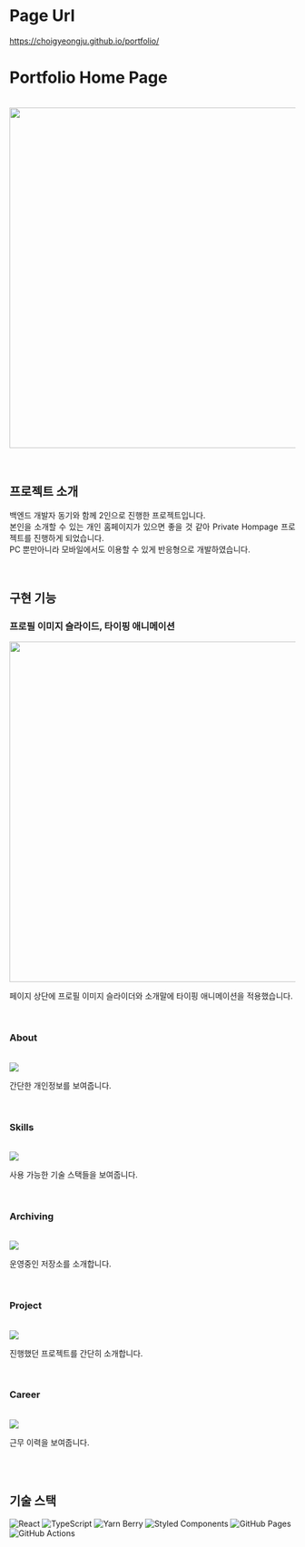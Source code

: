 # Page Url
https://choigyeongju.github.io/portfolio/

# Portfolio Home Page

<p align="center">
  <br>
  <img src="https://user-images.githubusercontent.com/97934158/203970145-c21ac6e5-63d8-4609-9953-dd9a4a82d312.png" width='600'>
  <br>
</p>

<br>

## 프로젝트 소개

<p align="justify">
  백엔드 개발자 동기와 함께 2인으로 진행한 프로젝트입니다. <br>
  본인을 소개할 수 있는 개인 홈페이지가 있으면 좋을 것 같아 Private Hompage 프로젝트를 진행하게 되었습니다. <br>
  PC 뿐만아니라 모바일에서도 이용할 수 있게 반응형으로 개발하였습니다.
</p>

<br>



## 구현 기능

### 프로필 이미지 슬라이드, 타이핑 애니메이션


<p>
  <img src="https://github.com/user-attachments/assets/a2719ae7-5328-497d-9093-71a9fa5849e5" width='600'>
  <p>페이지 상단에 프로필 이미지 슬라이더와 소개말에 타이핑 애니메이션을 적용했습니다.</p>
</p>
<br>


### About
<p>
  <br>
  <img src="https://github.com/user-attachments/assets/6e5d8919-52d7-456e-882d-f0068c71ecd6">
  <p>간단한 개인정보를 보여줍니다.</p>
</p>
<br>


### Skills
<p>
  <br>
  <img src="https://github.com/user-attachments/assets/5342065d-6b58-45b6-8864-715549ece8f5">
  <p>사용 가능한 기술 스택들을 보여줍니다.</p>
</p>
<br>


### Archiving

<p>
  <br>
  <img src='https://github.com/user-attachments/assets/b19d520a-acb6-4e30-99f9-0ec5ed8b2dbc'>
  <p>운영중인 저장소를 소개합니다.</p>
</p>
<br>

### Project

<p>
  <br>
  <img src='https://github.com/user-attachments/assets/78a07bad-3059-40f9-8ff3-1dad6680e805'>
  <p>진행했던 프로젝트를 간단히 소개합니다.</p>
</p>
<br>

### Career
<p>
  <br>
  <img src="https://github.com/user-attachments/assets/e974af9c-0754-4a46-b333-86cfad58b113">
  <p>근무 이력을 보여줍니다.</p>
</p>
<br>

<br>

## 기술 스택
![React](https://img.shields.io/badge/React-61DAFB?style=for-the-badge&logo=react&logoColor=black) 
![TypeScript](https://img.shields.io/badge/TypeScript-007ACC?style=for-the-badge&logo=typescript&logoColor=white) 
![Yarn Berry](https://img.shields.io/badge/Yarn%20Berry-2C8EBB?style=for-the-badge&logo=yarn&logoColor=white) 
![Styled Components](https://img.shields.io/badge/Styled--Components-DB7093?style=for-the-badge&logo=styled-components&logoColor=white)
![GitHub Pages](https://img.shields.io/badge/GitHub%20Pages-222222?style=for-the-badge&logo=githubpages&logoColor=white) 
![GitHub Actions](https://img.shields.io/badge/GitHub%20Actions-2088FF?style=for-the-badge&logo=githubactions&logoColor=white)
